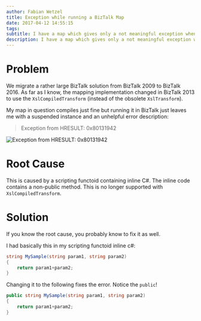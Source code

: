 ```yaml
---
author: Fabian Wetzel
title: Exception while running a BizTalk Map
date: 2017-04-12 14:55:15
tags:
subtitle: I have a map which gives only a not meaningful exception when running.
description: I have a map which gives only a not meaningful exception when running. Continue reading this in my blog...
---
```


# Problem

We migrate a rather large BizTalk solution from BizTalk 2009 to BizTalk 2016. As far as I know, the mapping implementation changed in BizTalk 2013 to use the `XslCompiledTransform` (instead of the obsolete `XslTransform`).

My map in question compiles just fine but running it in BizTalk just leaves me with a suspended instance and an unhelpful error description:

> Exception from HRESULT: 0x80131942

![Exception from HRESULT: 0x80131942](hresult_0x80131942.png)

# Root Cause

This is caused by a scripting functoid containing inline C#. The inline code contains a non-public method. This is no longer supported with `XslCompiledTransform`.

# Solution

If you know the root cause, you probably know to fix it as well.

I had basically this in my scripting functoid inline c#:

```cs
string MySample(string param1, string param2)
{
    return param1+param2;
}
```

Changing it to the following fixes the error. Notice the `public`!

```cs
public string MySample(string param1, string param2)
{
    return param1+param2;
}
```
